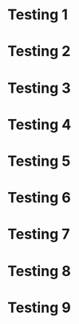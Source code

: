 # Testing 1
# Testing 2
# Testing 3
# Testing 4
# Testing 5
# Testing 6
# Testing 7
# Testing 8
# Testing 9
